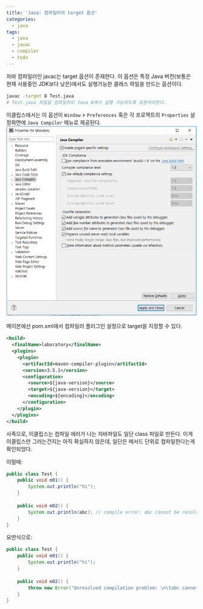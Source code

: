 ```yaml
---
title: 'Java: 컴파일러의 target 옵션'
categories:
  - java
tags:
  - java
  - javac
  - compiler
  - todo
---
```


자바 컴파일러인 javac는 target 옵션이 존재한다. 이 옵션은 특정 Java 버전(보통은 현재 사용중인 JDK보다 낮은)에서도 실행가능한 클래스 파일을 만드는 옵션이다.
```bash
javac -target 8 Test.java
# Test.java 파일을 컴파일하되 Java 8에서 실행 가능하도록 호환처리한다.
```

이클립스에서는 이 옵션이 `Window` > `Preferences` 혹은 각 프로젝트의 `Properties` 설정화면에 `Java Compiler` 메뉴로 제공된다.
![](/images/java-컴파일러의-target-옵션-image-1.png)

메이븐에선 pom.xml에서 컴파일러 플러그인 설정으로 target을 지정할 수 있다.
```xml
<build>
  <finalName>laboratory</finalName>
  <plugins>
    <plugin>
      <artifactId>maven-compiler-plugin</artifactId>
      <version>3.5.1</version>
      <configuration>
        <source>${java-version}</source>
        <target>${java-version}</target>
        <encoding>${encoding}</encoding>
      </configuration>
    </plugin>
  </plugins>
</build>
```

사족으로, 이클립스는 컴파일 에러가 나는 자바파일도 일단 class 파일로 만든다. 이게 이클립스만 그러는건지는 아직 확실하지 않은데, 일단은 메서드 단위로 컴파일한다는게 확인되었다.

이럴때:
```java
public class Test {
    public void m01() {
        System.out.println("hi");
    }

    public void m02() {
        System.out.println(abc); // compile error: abc cannot be resolved to a variable
    }
}
```
요딴식으로:
```java
public class Test {
    public void m01() {
        System.out.println("hi");
    }

    public void m02() {
        throw new Error("Unresolved compilation problem: \n\tabc cannot be resolved to a variable\n");
    }
}
```
